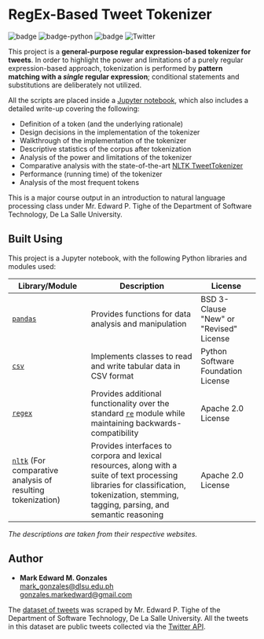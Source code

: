 # RegEx-Based Tweet Tokenizer
![badge][badge-jupyter]
![badge-python](https://img.shields.io/badge/python-3670A0?style=flat&logo=python&logoColor=white)
![badge][badge-pandas]
![Twitter](https://img.shields.io/badge/Twitter-%231DA1F2.svg?style=flat&logo=Twitter&logoColor=white)

This project is a **general-purpose regular expression-based tokenizer for tweets**. In order to highlight the power and limitations of a purely regular expression-based approach, tokenization is performed by **pattern matching with a *single* regular expression**; conditional statements and substitutions are deliberately not utilized.

All the scripts are placed inside a [Jupyter notebook](https://github.com/memgonzales/regex-tweet-tokenizer/blob/master/RegEx-Based%20Tweet%20Tokenizer.ipynb), which also includes a detailed write-up covering the following:
- Definition of a token (and the underlying rationale)
- Design decisions in the implementation of the tokenizer
- Walkthrough of the implementation of the tokenizer
- Descriptive statistics of the corpus after tokenization
- Analysis of the power and limitations of the tokenizer
- Comparative analysis with the state-of-the-art [NLTK TweetTokenizer](https://www.nltk.org/api/nltk.tokenize.casual.html) 
- Performance (running time) of the tokenizer
- Analysis of the most frequent tokens

This is a major course output in an introduction to natural language processing class under Mr. Edward P. Tighe of the Department of Software Technology, De La Salle University.

## Built Using
This project is a Jupyter notebook, with the following Python libraries and modules used:

Library/Module |	Description |	License
-- | -- | --
[`pandas`](https://pandas.pydata.org/)	| Provides functions for data analysis and manipulation	| BSD 3-Clause "New" or "Revised" License
[`csv`](https://docs.python.org/3/library/csv.html)	| Implements classes to read and write tabular data in CSV format | Python Software Foundation License
[`regex`](https://pypi.org/project/regex/)	| Provides additional functionality over the standard [`re`](https://docs.python.org/3/library/re.html) module while maintaining backwards-compatibility	| Apache 2.0 License
[`nltk`](https://www.nltk.org/) (For comparative analysis of resulting tokenization)	| Provides interfaces to corpora and lexical resources, along with a suite of text processing libraries for classification, tokenization, stemming, tagging, parsing, and semantic reasoning	| Apache 2.0 License

*The descriptions are taken from their respective websites.*

## Author
- <b>Mark Edward M. Gonzales</b> <br/>
  mark_gonzales@dlsu.edu.ph <br/>
  gonzales.markedward@gmail.com <br/>

The [dataset of tweets](https://github.com/memgonzales/regex-tweet-tokenizer/blob/master/tweets_for_pa2.csv) was scraped by Mr. Edward P. Tighe of the Department of Software Technology, De La Salle University. All the tweets in this dataset are public tweets collected via the [Twitter API](https://developer.twitter.com/en/docs/twitter-api).

[badge-jupyter]: https://img.shields.io/badge/Jupyter-F37626.svg?&style=flat&logo=Jupyter&logoColor=white
[badge-pandas]: https://img.shields.io/badge/Pandas-2C2D72?style=flat&logo=pandas&logoColor=white
[badge-numpy]: https://img.shields.io/badge/Numpy-777BB4?style=flat&logo=numpy&logoColor=white
[badge-scipy]: https://img.shields.io/badge/SciPy-654FF0?style=flat&logo=SciPy&logoColor=white
